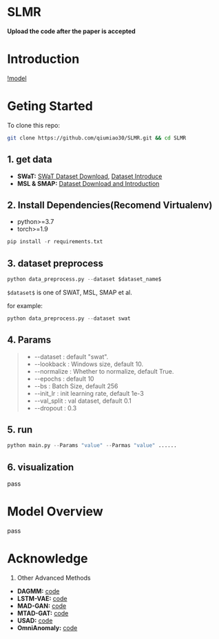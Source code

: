 # SLMR
**Upload the code after the paper is accepted**
# Introduction
[!model](https://github.com/qiumiao30/SLMR/blob/master/image/model.png)
# Geting Started
To clone this repo:
```bash
git clone https://github.com/qiumiao30/SLMR.git && cd SLMR
```

## 1. get data

- **SWaT:** [SWaT Dataset Download](https://itrust.sutd.edu.sg/itrust-labs_datasets/), [Dataset Introduce](https://itrust.sutd.edu.sg/itrust-labs-home/itrust-labs_swat/)
- **MSL & SMAP:** [Dataset Download and Introduction](https://github.com/khundman/telemanom)

## 2. Install Dependencies(Recomend Virtualenv)

- python>=3.7
- torch>=1.9

```python
pip install -r requirements.txt
```

## 3. dataset preprocess

```python
python data_preprocess.py --dataset $dataset_name$
```
`$dataset$` is one of SWAT, MSL, SMAP et al.

for example:

```python
python data_preprocess.py --dataset swat
```

## 4. Params

> - --dataset :  default "swat".
> - --lookback : Windows size, default 10.
> - --normalize : Whether to normalize, default True.
> - --epochs : default 10
> - --bs : Batch Size, default 256
> - --init_lr : init learning rate, default 1e-3
> - --val_split : val dataset, default 0.1
> - --dropout : 0.3

## 5. run

```python
python main.py --Params "value" --Parmas "value" ......
```

## 6. visualization 
pass

# Model Overview

pass

# Acknowledge
1. Other Advanced Methods
- **DAGMM:** [code](https://github.com/tnakae/DAGMM)
- **LSTM-VAE:** [code](https://github.com/Danyleb/Variational-Lstm-Autoencoder)
- **MAD-GAN:** [code](https://github.com/LiDan456/MAD-GANs)
- **MTAD-GAT:** [code](https://github.com/mangushev/mtad-gat)
- **USAD:** [code](https://github.com/finloop/usad-torchlightning)
- **OmniAnomaly:** [code](https://github.com/NetManAIOps/OmniAnomaly)
